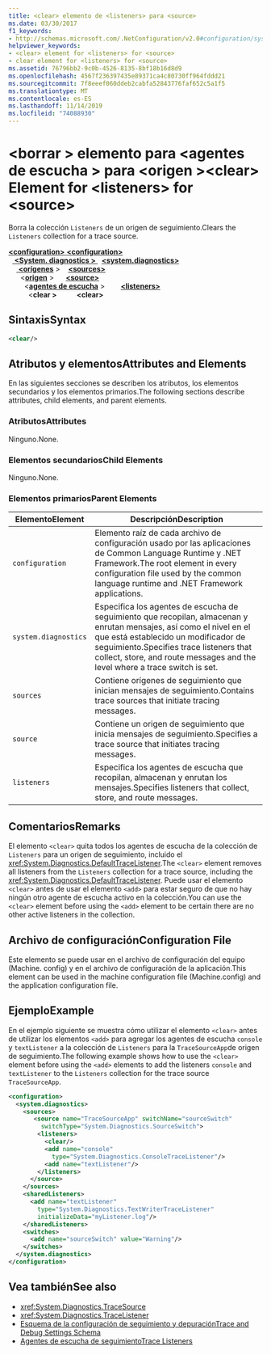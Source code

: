 ```yaml
---
title: <clear> elemento de <listeners> para <source>
ms.date: 03/30/2017
f1_keywords:
- http://schemas.microsoft.com/.NetConfiguration/v2.0#configuration/system.diagnostics/sources/source/listeners/clear
helpviewer_keywords:
- <clear> element for <listeners> for <source>
- clear element for <listeners> for <source>
ms.assetid: 76796bb2-9c0b-4526-8135-8bf18b16d8d9
ms.openlocfilehash: 4567f236397435e89371ca4c80730ff964fddd21
ms.sourcegitcommit: 7f8eeef060ddeb2cabfa52843776faf652c5a1f5
ms.translationtype: MT
ms.contentlocale: es-ES
ms.lasthandoff: 11/14/2019
ms.locfileid: "74088930"
---
```

# <a name="clear-element-for-listeners-for-source"></a><span data-ttu-id="c980f-102">\<borrar > elemento para \<agentes de escucha > para \<origen ></span><span class="sxs-lookup"><span data-stu-id="c980f-102">\<clear> Element for \<listeners> for \<source></span></span>
<span data-ttu-id="c980f-103">Borra la colección `Listeners` de un origen de seguimiento.</span><span class="sxs-lookup"><span data-stu-id="c980f-103">Clears the `Listeners` collection for a trace source.</span></span>  

<span data-ttu-id="c980f-104">[ **\<configuration>** ](../configuration-element.md)</span><span class="sxs-lookup"><span data-stu-id="c980f-104">[**\<configuration>**](../configuration-element.md)</span></span>\
<span data-ttu-id="c980f-105">&nbsp;&nbsp;[ **\<System. diagnostics >** ](system-diagnostics-element.md)</span><span class="sxs-lookup"><span data-stu-id="c980f-105">&nbsp;&nbsp;[**\<system.diagnostics>**](system-diagnostics-element.md)</span></span>\
<span data-ttu-id="c980f-106">&nbsp;&nbsp;&nbsp;&nbsp;[ **\<orígenes**](sources-element.md) ></span><span class="sxs-lookup"><span data-stu-id="c980f-106">&nbsp;&nbsp;&nbsp;&nbsp;[**\<sources>**](sources-element.md)</span></span>\
<span data-ttu-id="c980f-107">&nbsp;&nbsp;&nbsp;&nbsp;&nbsp;&nbsp;\<[**origen**](source-element.md) ></span><span class="sxs-lookup"><span data-stu-id="c980f-107">&nbsp;&nbsp;&nbsp;&nbsp;&nbsp;&nbsp;[**\<source>**](source-element.md)</span></span>\
<span data-ttu-id="c980f-108">&nbsp;&nbsp;&nbsp;&nbsp;&nbsp;&nbsp;&nbsp;&nbsp;\<[**agentes de escucha**](listeners-element-for-source.md) ></span><span class="sxs-lookup"><span data-stu-id="c980f-108">&nbsp;&nbsp;&nbsp;&nbsp;&nbsp;&nbsp;&nbsp;&nbsp;[**\<listeners>**](listeners-element-for-source.md)</span></span>\
<span data-ttu-id="c980f-109">&nbsp;&nbsp;&nbsp;&nbsp;&nbsp;&nbsp;&nbsp;&nbsp;&nbsp;&nbsp;\<**clear >**</span><span class="sxs-lookup"><span data-stu-id="c980f-109">&nbsp;&nbsp;&nbsp;&nbsp;&nbsp;&nbsp;&nbsp;&nbsp;&nbsp;&nbsp;**\<clear>**</span></span>

## <a name="syntax"></a><span data-ttu-id="c980f-110">Sintaxis</span><span class="sxs-lookup"><span data-stu-id="c980f-110">Syntax</span></span>  
  
```xml  
<clear/>  
```  
  
## <a name="attributes-and-elements"></a><span data-ttu-id="c980f-111">Atributos y elementos</span><span class="sxs-lookup"><span data-stu-id="c980f-111">Attributes and Elements</span></span>  
 <span data-ttu-id="c980f-112">En las siguientes secciones se describen los atributos, los elementos secundarios y los elementos primarios.</span><span class="sxs-lookup"><span data-stu-id="c980f-112">The following sections describe attributes, child elements, and parent elements.</span></span>  
  
### <a name="attributes"></a><span data-ttu-id="c980f-113">Atributos</span><span class="sxs-lookup"><span data-stu-id="c980f-113">Attributes</span></span>  
 <span data-ttu-id="c980f-114">Ninguno.</span><span class="sxs-lookup"><span data-stu-id="c980f-114">None.</span></span>  
  
### <a name="child-elements"></a><span data-ttu-id="c980f-115">Elementos secundarios</span><span class="sxs-lookup"><span data-stu-id="c980f-115">Child Elements</span></span>  
 <span data-ttu-id="c980f-116">Ninguno.</span><span class="sxs-lookup"><span data-stu-id="c980f-116">None.</span></span>  
  
### <a name="parent-elements"></a><span data-ttu-id="c980f-117">Elementos primarios</span><span class="sxs-lookup"><span data-stu-id="c980f-117">Parent Elements</span></span>  
  
|<span data-ttu-id="c980f-118">Elemento</span><span class="sxs-lookup"><span data-stu-id="c980f-118">Element</span></span>|<span data-ttu-id="c980f-119">Descripción</span><span class="sxs-lookup"><span data-stu-id="c980f-119">Description</span></span>|  
|-------------|-----------------|  
|`configuration`|<span data-ttu-id="c980f-120">Elemento raíz de cada archivo de configuración usado por las aplicaciones de Common Language Runtime y .NET Framework.</span><span class="sxs-lookup"><span data-stu-id="c980f-120">The root element in every configuration file used by the common language runtime and .NET Framework applications.</span></span>|  
|`system.diagnostics`|<span data-ttu-id="c980f-121">Especifica los agentes de escucha de seguimiento que recopilan, almacenan y enrutan mensajes, así como el nivel en el que está establecido un modificador de seguimiento.</span><span class="sxs-lookup"><span data-stu-id="c980f-121">Specifies trace listeners that collect, store, and route messages and the level where a trace switch is set.</span></span>|  
|`sources`|<span data-ttu-id="c980f-122">Contiene orígenes de seguimiento que inician mensajes de seguimiento.</span><span class="sxs-lookup"><span data-stu-id="c980f-122">Contains trace sources that initiate tracing messages.</span></span>|  
|`source`|<span data-ttu-id="c980f-123">Contiene un origen de seguimiento que inicia mensajes de seguimiento.</span><span class="sxs-lookup"><span data-stu-id="c980f-123">Specifies a trace source that initiates tracing messages.</span></span>|  
|`listeners`|<span data-ttu-id="c980f-124">Especifica los agentes de escucha que recopilan, almacenan y enrutan los mensajes.</span><span class="sxs-lookup"><span data-stu-id="c980f-124">Specifies listeners that collect, store, and route messages.</span></span>|  
  
## <a name="remarks"></a><span data-ttu-id="c980f-125">Comentarios</span><span class="sxs-lookup"><span data-stu-id="c980f-125">Remarks</span></span>  
 <span data-ttu-id="c980f-126">El elemento `<clear>` quita todos los agentes de escucha de la colección de `Listeners` para un origen de seguimiento, incluido el <xref:System.Diagnostics.DefaultTraceListener>.</span><span class="sxs-lookup"><span data-stu-id="c980f-126">The `<clear>` element removes all listeners from the `Listeners` collection for a trace source, including the <xref:System.Diagnostics.DefaultTraceListener>.</span></span> <span data-ttu-id="c980f-127">Puede usar el elemento `<clear>` antes de usar el elemento `<add>` para estar seguro de que no hay ningún otro agente de escucha activo en la colección.</span><span class="sxs-lookup"><span data-stu-id="c980f-127">You can use the `<clear>` element before using the `<add>` element to be certain there are no other active listeners in the collection.</span></span>  
  
## <a name="configuration-file"></a><span data-ttu-id="c980f-128">Archivo de configuración</span><span class="sxs-lookup"><span data-stu-id="c980f-128">Configuration File</span></span>  
 <span data-ttu-id="c980f-129">Este elemento se puede usar en el archivo de configuración del equipo (Machine. config) y en el archivo de configuración de la aplicación.</span><span class="sxs-lookup"><span data-stu-id="c980f-129">This element can be used in the machine configuration file (Machine.config) and the application configuration file.</span></span>  
  
## <a name="example"></a><span data-ttu-id="c980f-130">Ejemplo</span><span class="sxs-lookup"><span data-stu-id="c980f-130">Example</span></span>  
 <span data-ttu-id="c980f-131">En el ejemplo siguiente se muestra cómo utilizar el elemento `<clear>` antes de utilizar los elementos `<add>` para agregar los agentes de escucha `console` y `textListener` a la colección de `Listeners` para la `TraceSourceApp`de origen de seguimiento.</span><span class="sxs-lookup"><span data-stu-id="c980f-131">The following example shows how to use the `<clear>` element before using the `<add>` elements to add the listeners `console` and `textListener` to the `Listeners` collection for the trace source `TraceSourceApp`.</span></span>  
  
```xml  
<configuration>  
  <system.diagnostics>  
    <sources>  
       <source name="TraceSourceApp" switchName="sourceSwitch"   
         switchType="System.Diagnostics.SourceSwitch">  
        <listeners>  
          <clear/>  
          <add name="console"   
            type="System.Diagnostics.ConsoleTraceListener"/>  
          <add name="textListener"/>  
        </listeners>  
      </source>  
    </sources>  
    <sharedListeners>  
      <add name="textListener"   
        type="System.Diagnostics.TextWriterTraceListener"   
        initializeData="myListener.log"/>  
    </sharedListeners>  
    <switches>  
      <add name="sourceSwitch" value="Warning"/>  
    </switches>  
  </system.diagnostics>  
</configuration>   
```  
  
## <a name="see-also"></a><span data-ttu-id="c980f-132">Vea también</span><span class="sxs-lookup"><span data-stu-id="c980f-132">See also</span></span>

- <xref:System.Diagnostics.TraceSource>
- <xref:System.Diagnostics.TraceListener>
- [<span data-ttu-id="c980f-133">Esquema de la configuración de seguimiento y depuración</span><span class="sxs-lookup"><span data-stu-id="c980f-133">Trace and Debug Settings Schema</span></span>](index.md)
- [<span data-ttu-id="c980f-134">Agentes de escucha de seguimiento</span><span class="sxs-lookup"><span data-stu-id="c980f-134">Trace Listeners</span></span>](../../../debug-trace-profile/trace-listeners.md)
